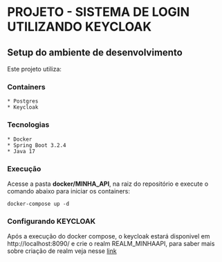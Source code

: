 # PROJETO - SISTEMA DE LOGIN UTILIZANDO KEYCLOAK
## Setup do ambiente de desenvolvimento

Este projeto utiliza:

### Containers
	* Postgres
	* Keycloak
	

### Tecnologias
	* Docker
	* Spring Boot 3.2.4
	* Java 17
	

### Execução

Acesse a pasta **docker/MINHA_API**, na raiz do repositório e execute o comando abaixo para iniciar os containers:

``` shell
docker-compose up -d
``` 

### Configurando KEYCLOAK

Após a execução do docker compose, o keycloak estará disponivel em http://localhost:8090/ e crie o realm REALM_MINHAAPI, para saber mais sobre criação de realm veja nesse [link](https://www.keycloak.org/docs/latest/server_admin/index.html#configuring-realms)